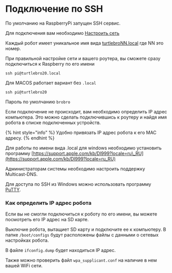 # Подключение по SSH

По умолчанию на RaspberryPi запущен SSH сервис.

Для подключения вам необходимо [Настроить сеть](networking.md)

Каждый робот имеет уникальное имя вида [turtlebroNN.local](http://turtlebronn.local/) где NN это номер.

При правильной настройке сети и вашего роутера, вы сможете сразу подключиться к Raspberry по его имени

```text
ssh pi@turtlebro20.local
```

Для MACOS работает вариант без `.local`

```text
ssh pi@turtlebro20
```

Пароль по умолчанию `brobro`

Если подключение не происходит, вам необходимо определить IP адрес компьютера. Это можно сделать подключившись к роутеру и найдя имя робота в списке подключенных устройств.

{% hint style="info" %}
Удобно привязать IP адрес робота к его MAC адресу.
{% endhint %}

Для работы по имени вида .local для windows необходимо установить программу [https://support.apple.com/kb/Dl999?locale=ru\_RU](https://support.apple.com/kb/Dl999?locale=ru_RU)

Администраторам системы необходимо настроить поддержку Multicast-DNS.

Для доступа по SSH из Windows можно использовать программу [PuTTY](https://www.chiark.greenend.org.uk/~sgtatham/putty/latest.html).

### Как определить IP адрес робота

Если вы не смогли подключиться к роботу по его имени, вы можете посмотреть его IP адрес на SD карте.

Выключие робота, вытащиет SD карту и подключите ее  к компьютеру. В папке `/boot/configs` будут расположены файлы с данными о сетевых настройках робота.

В файле `ifconfig.dump` будет находиться IP адрес.

Также можно проверить файл `wpa_supplicant.conf` на наличие в нем вашей WiFi сети.




